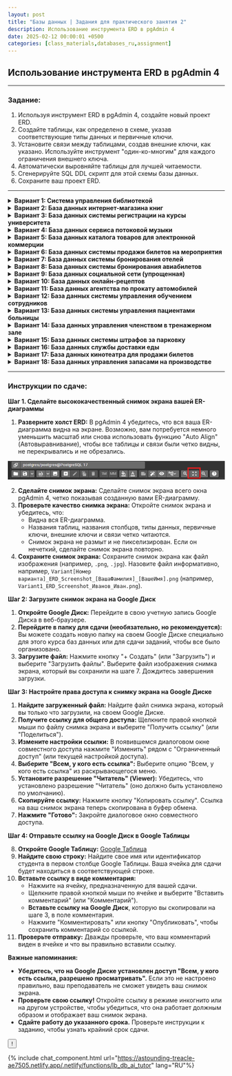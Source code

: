 ```yaml
---
layout: post
title: "Базы данных | Задания для практического занятия 2"
description: Использование инструмента ERD в pgAdmin 4
date: 2025-02-12 00:00:01 +0500
categories: [class_materials,databases_ru,assignment]
---
```


## Использование инструмента ERD в pgAdmin 4

---

### Задание:

1.  Используя инструмент ERD в pgAdmin 4, создайте новый проект ERD.
2.  Создайте таблицы, как определено в схеме, указав соответствующие типы данных и первичные ключи.
3.  Установите связи между таблицами, создав внешние ключи, как указано. Используйте инструмент "один-ко-многим" для каждого ограничения внешнего ключа.
4.  Автоматически выровняйте таблицы для лучшей читаемости.
5.  Сгенерируйте SQL DDL скрипт для этой схемы базы данных.
6.  Сохраните ваш проект ERD.

---

<details markdown="1">
<summary><strong>Вариант 1: Система управления библиотекой</strong></summary>

**Сценарий:** Спроектируйте базу данных для небольшой библиотеки, чтобы управлять ее коллекцией книг, авторов, читателей и выдачей книг.

**Схема базы данных:**

*   **Таблицы:**
    *   `Books` (Книги):
        *   `book_id` (integer, Primary Key) - Уникальный идентификатор каждой книги.
        *   `title` (character varying) - Название книги.
        *   `isbn` (character varying) - Международный стандартный книжный номер.
        *   `publication_year` (integer) - Год публикации.
        *   `genre` (character varying) - Жанр книги.
    *   `Authors` (Авторы):
        *   `author_id` (integer, Primary Key) - Уникальный идентификатор каждого автора.
        *   `first_name` (character varying) - Имя автора.
        *   `last_name` (character varying) - Фамилия автора.
    *   `Book_Authors` (Книги_Авторы): (Таблица-связка для отношения "многие-ко-многим" между книгами и авторами)
        *   `book_id` (integer, Foreign Key referencing `Books(book_id)`)
        *   `author_id` (integer, Foreign Key referencing `Authors(author_id)`)
        *   **(Составной первичный ключ: `book_id`, `author_id`)**
    *   `Borrowers` (Читатели):
        *   `borrower_id` (integer, Primary Key) - Уникальный идентификатор каждого читателя.
        *   `first_name` (character varying) - Имя читателя.
        *   `last_name` (character varying) - Фамилия читателя.
        *   `address` (character varying) - Адрес читателя.
        *   `phone_number` (character varying) - Номер телефона читателя.
    *   `Loans` (Выдачи):
        *   `loan_id` (integer, Primary Key) - Уникальный идентификатор каждой выдачи.
        *   `book_id` (integer, Foreign Key referencing `Books(book_id)`)
        *   `borrower_id` (integer, Foreign Key referencing `Borrowers(borrower_id)`)
        *   `loan_date` (date) - Дата выдачи книги.
        *   `return_date` (date, Nullable) - Дата возврата книги (может быть null, если книга еще не возвращена).

*   **Связи:**
    *   Один-ко-многим между `Authors` и `Book_Authors` (Один автор может написать несколько книг).
    *   Один-ко-многим между `Books` и `Book_Authors` (Одна книга может быть написана несколькими авторами).
    *   Один-ко-многим между `Books` и `Loans` (Одна книга может быть выдана несколько раз).
    *   Один-ко-многим между `Borrowers` и `Loans` (Один читатель может взять несколько книг).

</details>

<details markdown="1">
<summary><strong>Вариант 2: База данных интернет-магазина книг</strong></summary>

**Сценарий:** Спроектируйте базу данных для интернет-магазина книг, чтобы управлять книгами, авторами, покупателями, заказами и издателями.

**Схема базы данных:**

*   **Таблицы:**
    *   `Books` (Книги):
        *   `book_id` (integer, Primary Key)
        *   `title` (character varying)
        *   `isbn` (character varying)
        *   `publication_year` (integer)
        *   `price` (numeric)
        *   `publisher_id` (integer, Foreign Key referencing `Publishers(publisher_id)`)
    *   `Authors` (Авторы):
        *   `author_id` (integer, Primary Key)
        *   `first_name` (character varying)
        *   `last_name` (character varying)
    *   `Book_Authors` (Книги_Авторы): (Таблица-связка)
        *   `book_id` (integer, Foreign Key referencing `Books(book_id)`)
        *   `author_id` (integer, Foreign Key referencing `Authors(author_id)`)
        *   **(Составной первичный ключ: `book_id`, `author_id`)**
    *   `Customers` (Покупатели):
        *   `customer_id` (integer, Primary Key)
        *   `first_name` (character varying)
        *   `last_name` (character varying)
        *   `email` (character varying)
        *   `address` (character varying)
    *   `Publishers` (Издатели):
        *   `publisher_id` (integer, Primary Key)
        *   `publisher_name` (character varying)
        *   `publisher_address` (character varying)
    *   `Orders` (Заказы):
        *   `order_id` (integer, Primary Key)
        *   `customer_id` (integer, Foreign Key referencing `Customers(customer_id)`)
        *   `order_date` (date)
    *   `Order_Items` (Позиции_заказа): (Таблица-связка для отношения "многие-ко-многим" между заказами и книгами)
        *   `order_item_id` (integer, Primary Key) - Уникальный идентификатор каждой позиции в заказе.
        *   `order_id` (integer, Foreign Key referencing `Orders(order_id)`)
        *   `book_id` (integer, Foreign Key referencing `Books(book_id)`)
        *   `quantity` (integer)
        * `price` (numeric) - цена книги на момент заказа (может отличаться от текущей цены).

*   **Связи:**
    *   Один-ко-многим между `Authors` и `Book_Authors`.
    *   Один-ко-многим между `Books` и `Book_Authors`.
    *   Один-ко-многим между `Publishers` и `Books`.
    *   Один-ко-многим между `Customers` и `Orders`.
    *   Один-ко-многим между `Orders` и `Order_Items`.
    *   Один-ко-многим между `Books` и `Order_Items`.

</details>

<details markdown="1">
<summary><strong>Вариант 3: База данных системы регистрации на курсы университета</strong></summary>

**Сценарий:** Спроектируйте базу данных для университета, чтобы управлять студентами, курсами, преподавателями, факультетами и записями на курсы.

**Схема базы данных:**

*   **Таблицы:**
    *   `Students` (Студенты):
        *   `student_id` (integer, Primary Key)
        *   `first_name` (character varying)
        *   `last_name` (character varying)
        *   `major` (character varying)
    *   `Courses` (Курсы):
        *   `course_id` (integer, Primary Key)
        *   `course_name` (character varying)
        *   `course_code` (character varying)
        *   `credits` (integer)
        *   `department_id` (integer, Foreign Key referencing `Departments(department_id)`)
    *   `Professors` (Преподаватели):
        *   `professor_id` (integer, Primary Key)
        *   `first_name` (character varying)
        *   `last_name` (character varying)
        *   `department_id` (integer, Foreign Key referencing `Departments(department_id)`)
    *  `Departments` (Факультеты):
        *   `department_id` (integer, Primary Key)
        *   `department_name` (character varying)
        *   `building` (character varying)
    *   `Enrollments` (Записи): (Таблица-связка - представляет студента, записанного на курс, который ведет преподаватель)
        *   `enrollment_id` (integer, Primary Key) - Уникальный идентификатор каждой записи.
        *   `student_id` (integer, Foreign Key referencing `Students(student_id)`)
        *   `course_id` (integer, Foreign Key referencing `Courses(course_id)`)
        *   `professor_id` (integer, Foreign Key referencing `Professors(professor_id)`)
        *   `semester` (character varying) - например, "Осень 2024", "Весна 2025".
        *   `grade` (character varying, Nullable) - Оценка, полученная студентом (может быть null, если курс еще не завершен).

*   **Связи:**
    *   Один-ко-многим между `Departments` и `Courses`.
    *   Один-ко-многим между `Departments` и `Professors`.
    *   Один-ко-многим между `Students` и `Enrollments`.
    *   Один-ко-многим между `Courses` и `Enrollments`.
    *   Один-ко-многим между `Professors` и `Enrollments`.

</details>

<details markdown="1">
<summary><strong>Вариант 4: База данных сервиса потоковой музыки</strong></summary>

**Сценарий:** Спроектируйте базу данных для сервиса потоковой музыки, чтобы управлять исполнителями, альбомами, песнями, пользователями и плейлистами.

**Схема базы данных:**

*   **Таблицы:**
    *   `Artists` (Исполнители):
        *   `artist_id` (integer, Primary Key)
        *   `artist_name` (character varying)
        *   `genre` (character varying)
    *   `Albums` (Альбомы):
        *   `album_id` (integer, Primary Key)
        *   `album_name` (character varying)
        *   `artist_id` (integer, Foreign Key referencing `Artists(artist_id)`)
        *   `release_year` (integer)
    *   `Songs` (Песни):
        *   `song_id` (integer, Primary Key)
        *   `song_name` (character varying)
        *   `album_id` (integer, Foreign Key referencing `Albums(album_id)`)
        *   `track_number` (integer)
        *   `duration` (integer) - Длительность в секундах.
    *   `Users` (Пользователи):
        *   `user_id` (integer, Primary Key)
        *   `username` (character varying, unique)
        *   `email` (character varying, unique)
        *   `registration_date` (date)
    *   `Playlists` (Плейлисты):
        *   `playlist_id` (integer, Primary Key)
        *   `playlist_name` (character varying)
        *   `user_id` (integer, Foreign Key referencing `Users(user_id)`)
        *   `creation_date` (date)
    *   `Playlist_Songs` (Песни_плейлиста): (Таблица-связка)
        *   `playlist_id` (integer, Foreign Key referencing `Playlists(playlist_id)`)
        *   `song_id` (integer, Foreign Key referencing `Songs(song_id)`)
        *   **(Составной первичный ключ: `playlist_id`, `song_id`)**
        *   `added_date` (timestamp)

*   **Связи:**
    *   Один-ко-многим между `Artists` и `Albums`.
    *   Один-ко-многим между `Albums` и `Songs`.
    *   Один-ко-многим между `Users` и `Playlists`.
    *   Один-ко-многим между `Playlists` и `Playlist_Songs`.
    *   Один-ко-многим между `Songs` и `Playlist_Songs`.

</details>

<details markdown="1">
<summary><strong>Вариант 5: База данных каталога товаров для электронной коммерции</strong></summary>

**Сценарий:** Спроектируйте базу данных для платформы электронной коммерции, чтобы управлять товарами, категориями, брендами, поставщиками и отзывами о товарах.

**Схема базы данных:**

*   **Таблицы:**
    *   `Products` (Товары):
        *   `product_id` (integer, Primary Key)
        *   `product_name` (character varying)
        *   `description` (text)
        *   `price` (numeric)
        *   `category_id` (integer, Foreign Key referencing `Categories(category_id)`)
        *   `brand_id` (integer, Foreign Key referencing `Brands(brand_id)`)
        *   `supplier_id` (integer, Foreign Key referencing `Suppliers(supplier_id)`)
    *   `Categories` (Категории):
        *   `category_id` (integer, Primary Key)
        *   `category_name` (character varying)
    *   `Brands` (Бренды):
        *   `brand_id` (integer, Primary Key)
        *   `brand_name` (character varying)
    *   `Suppliers` (Поставщики):
        *   `supplier_id` (integer, Primary Key)
        *   `supplier_name` (character varying)
        *   `supplier_contact` (character varying)
    *   `Product_Reviews` (Отзывы_о_товарах):
        *   `review_id` (integer, Primary Key)
        *   `product_id` (integer, Foreign Key referencing `Products(product_id)`)
        *   `rating` (integer) - например, от 1 до 5 звезд.
        *   `comment` (text, Nullable)
        *   `review_date` (timestamp)

*   **Связи:**
    *   Один-ко-многим между `Categories` и `Products`.
    *   Один-ко-многим между `Brands` и `Products`.
    *   Один-ко-многим между `Suppliers` и `Products`.
    *   Один-ко-многим между `Products` и `Product_Reviews`.

</details>

<details markdown="1">
<summary><strong>Вариант 6: База данных системы продажи билетов на мероприятия</strong></summary>

**Сценарий:** Спроектируйте базу данных для системы продажи билетов на мероприятия, чтобы управлять событиями, местами проведения, билетами, покупателями и заказами.

**Схема базы данных:**

*   **Таблицы:**
    *   `Events` (События):
        *   `event_id` (integer, Primary Key)
        *   `event_name` (character varying)
        *   `event_date` (timestamp)
        *   `venue_id` (integer, Foreign Key referencing `Venues(venue_id)`)
    *   `Venues` (Места_проведения):
        *   `venue_id` (integer, Primary Key)
        *   `venue_name` (character varying)
        *   `venue_address` (character varying)
        *   `capacity` (integer)
    *   `Tickets` (Билеты):
        *   `ticket_id` (integer, Primary Key)
        *   `event_id` (integer, Foreign Key referencing `Events(event_id)`)
        *   `ticket_type` (character varying) - например, "Обычный вход", "VIP".
        *   `price` (numeric)
        *  `quantity_available` (integer)
    *   `Customers` (Покупатели):
        *   `customer_id` (integer, Primary Key)
        *   `first_name` (character varying)
        *   `last_name` (character varying)
        *   `email` (character varying)
    *   `Orders` (Заказы):
        *   `order_id` (integer, Primary Key)
        *   `customer_id` (integer, Foreign Key referencing `Customers(customer_id)`)
        *   `order_date` (timestamp)
    *   `Order_Tickets` (Билеты_заказа): (Таблица-связка)
        *   `order_ticket_id` (integer, Primary Key) - Уникальный идентификатор каждой позиции билета в заказе.
        *   `order_id` (integer, Foreign Key referencing `Orders(order_id)`)
        *   `ticket_id` (integer, Foreign Key referencing `Tickets(ticket_id)`)
        *   `quantity` (integer)
        *   `price` (numeric) - Цена билета на момент заказа.

*   **Связи:**
    *   Один-ко-многим между `Venues` и `Events`.
    *   Один-ко-многим между `Events` и `Tickets`.
    *   Один-ко-многим между `Customers` и `Orders`.
    *   Один-ко-многим между `Orders` и `Order_Tickets`.
    *   Один-ко-многим между `Tickets` и `Order_Tickets`.

</details>

<details markdown="1">
<summary><strong>Вариант 7: База данных системы бронирования отелей</strong></summary>

**Сценарий:** Спроектируйте базу данных для отеля, чтобы управлять номерами, гостями, бронированиями и удобствами.

**Схема базы данных:**

*   **Таблицы:**
    *   `Rooms` (Номера):
        *   `room_id` (integer, Primary Key)
        *   `room_number` (character varying, unique within hotel) - уникальный в пределах отеля
        *   `room_type` (character varying) - например, "Одноместный", "Двухместный", "Люкс".
        *   `capacity` (integer) - вместимость
        *   `price_per_night` (numeric) - цена за ночь
    *   `Guests` (Гости):
        *   `guest_id` (integer, Primary Key)
        *   `first_name` (character varying)
        *   `last_name` (character varying)
        *   `phone_number` (character varying)
        *   `email` (character varying)
    *   `Reservations` (Бронирования):
        *   `reservation_id` (integer, Primary Key)
        *   `guest_id` (integer, Foreign Key referencing `Guests(guest_id)`)
        *   `room_id` (integer, Foreign Key referencing `Rooms(room_id)`)
        *   `check_in_date` (date) - дата заезда
        *   `check_out_date` (date) - дата выезда
        *   `number_of_guests` (integer) - количество гостей
        *   `total_price` (numeric) - общая стоимость
    *   `Amenities` (Удобства):
        *   `amenity_id` (integer, Primary Key)
        *   `amenity_name` (character varying) - например, "Wi-Fi", "Завтрак", "Парковка".
    *   `Room_Amenities` (Удобства_номеров): (Таблица-связка для отношения "многие-ко-многим" между номерами и удобствами)
        *   `room_id` (integer, Foreign Key referencing `Rooms(room_id)`)
        *   `amenity_id` (integer, Foreign Key referencing `Amenities(amenity_id)`)
        *   **(Составной первичный ключ: `room_id`, `amenity_id`)**

*   **Связи:**
    *   Один-ко-многим между `Rooms` и `Reservations`.
    *   Один-ко-многим между `Guests` и `Reservations`.
    *   Один-ко-многим между `Rooms` и `Room_Amenities`.
    *   Один-ко-многим между `Amenities` и `Room_Amenities`.

</details>

<details markdown="1">
<summary><strong>Вариант 8: База данных системы бронирования авиабилетов</strong></summary>

**Сценарий:** Спроектируйте базу данных для авиакомпании, чтобы управлять рейсами, аэропортами, самолетами, пассажирами и бронированиями.

**Схема базы данных:**

*   **Таблицы:**
    *   `Flights` (Рейсы):
        *   `flight_id` (integer, Primary Key)
        *   `flight_number` (character varying, unique) - уникальный номер рейса
        *   `departure_airport_id` (integer, Foreign Key referencing `Airports(airport_id)`) - аэропорт отправления
        *   `arrival_airport_id` (integer, Foreign Key referencing `Airports(airport_id)`) - аэропорт прибытия
        *   `departure_time` (timestamp) - время отправления
        *   `arrival_time` (timestamp) - время прибытия
        *   `aircraft_id` (integer, Foreign Key referencing `Aircrafts(aircraft_id)`) - самолет
    *   `Airports` (Аэропорты):
        *   `airport_id` (integer, Primary Key)
        *   `airport_code` (character varying, unique) - например, "JFK", "LAX", "CDG".
        *   `airport_name` (character varying)
        *   `city` (character varying)
        *   `country` (character varying)
    *   `Aircrafts` (Самолеты):
        *   `aircraft_id` (integer, Primary Key)
        *   `model` (character varying) - например, "Boeing 737", "Airbus A320".
        *   `capacity` (integer) - вместимость
    *   `Passengers` (Пассажиры):
        *   `passenger_id` (integer, Primary Key)
        *   `first_name` (character varying)
        *   `last_name` (character varying)
        *   `passport_number` (character varying, unique) - уникальный номер паспорта
        *   `email` (character varying)
    *   `Bookings` (Бронирования):
        *   `booking_id` (integer, Primary Key)
        *   `flight_id` (integer, Foreign Key referencing `Flights(flight_id)`)
        *   `passenger_id` (integer, Foreign Key referencing `Passengers(passenger_id)`)
        *   `booking_date` (timestamp) - дата бронирования
        *   `seat_number` (character varying) - номер места
        *   `fare` (numeric) - стоимость билета

*   **Связи:**
    *   Один-ко-многим между `Airports` и `Flights` (для аэропортов отправления и прибытия - две связи).
    *   Один-ко-многим между `Aircrafts` и `Flights`.
    *   Один-ко-многим между `Passengers` и `Bookings`.
    *   Один-ко-многим между `Flights` и `Bookings`.

</details>

<details markdown="1">
<summary><strong>Вариант 9: База данных социальной сети (упрощенная)</strong></summary>

**Сценарий:** Спроектируйте базу данных для упрощенной социальной сети, чтобы управлять пользователями, постами, комментариями и лайками.

**Схема базы данных:**

*   **Таблицы:**
    *   `Users` (Пользователи):
        *   `user_id` (integer, Primary Key)
        *   `username` (character varying, unique) - уникальное имя пользователя
        *   `email` (character varying, unique) - уникальный email
        *   `registration_date` (timestamp) - дата регистрации
    *   `Posts` (Посты):
        *   `post_id` (integer, Primary Key)
        *   `user_id` (integer, Foreign Key referencing `Users(user_id)`)
        *   `post_text` (text) - текст поста
        *   `post_timestamp` (timestamp) - время создания поста
    *   `Comments` (Комментарии):
        *   `comment_id` (integer, Primary Key)
        *   `post_id` (integer, Foreign Key referencing `Posts(post_id)`)
        *   `user_id` (integer, Foreign Key referencing `Users(user_id)`)
        *   `comment_text` (text) - текст комментария
        *   `comment_timestamp` (timestamp) - время создания комментария
    *   `Likes` (Лайки):
        *   `like_id` (integer, Primary Key)
        *   `post_id` (integer, Foreign Key referencing `Posts(post_id)`)
        *   `user_id` (integer, Foreign Key referencing `Users(user_id)`)
        *    `like_timestamp` (timestamp)
        *   **(Уникальное ограничение: `post_id`, `user_id`)** - чтобы пользователь мог поставить лайк посту только один раз.

*   **Связи:**
    *   Один-ко-многим между `Users` и `Posts`.
    *   Один-ко-многим между `Posts` и `Comments`.
    *   Один-ко-многим между `Users` и `Comments`.
    *   Один-ко-многим между `Posts` и `Likes`.
    *   Один-ко-многим между `Users` и `Likes`.

</details>

<details markdown="1">
<summary><strong>Вариант 10: База данных онлайн-рецептов</strong></summary>

**Сценарий:** Спроектируйте базу данных для веб-сайта с онлайн-рецептами, чтобы управлять рецептами, ингредиентами, пользователями, создающими рецепты, и категориями.

**Схема базы данных:**

*   **Таблицы:**
    *   `Recipes` (Рецепты):
        *   `recipe_id` (integer, Primary Key)
        *   `recipe_name` (character varying)
        *   `description` (text)
        *   `instructions` (text)
        *   `category_id` (integer, Foreign Key referencing `Categories(category_id)`)
        *   `user_id` (integer, Foreign Key referencing `Users(user_id)`) - Пользователь, создавший рецепт.
        *   `creation_date` (date)
    *   `Ingredients` (Ингредиенты):
        *   `ingredient_id` (integer, Primary Key)
        *   `ingredient_name` (character varying)
    *   `Recipe_Ingredients` (Рецепты_Ингредиенты): (Таблица-связка)
        *   `recipe_id` (integer, Foreign Key referencing `Recipes(recipe_id)`)
        *   `ingredient_id` (integer, Foreign Key referencing `Ingredients(ingredient_id)`)
        *   `quantity` (character varying) - например, "1 стакан", "2 ст.л.", "по вкусу".
        *   **(Составной первичный ключ: `recipe_id`, `ingredient_id`)**
    *   `Categories` (Категории):
        *   `category_id` (integer, Primary Key)
        *   `category_name` (character varying) - например, "Завтрак", "Обед", "Ужин", "Десерт".
    *   `Users` (Пользователи):
        *   `user_id` (integer, Primary Key)
        *   `username` (character varying, unique)
        *   `email` (character varying, unique)

*   **Связи:**
    *   Один-ко-многим между `Categories` и `Recipes`.
    *   Один-ко-многим между `Users` и `Recipes`.
    *   Один-ко-многим между `Recipes` и `Recipe_Ingredients`.
    *   Один-ко-многим между `Ingredients` и `Recipe_Ingredients`.

</details>

<details markdown="1">
<summary><strong>Вариант 11: База данных агентства по прокату автомобилей</strong></summary>

**Сценарий:** Спроектируйте базу данных для агентства по прокату автомобилей, чтобы управлять автомобилями, клиентами, прокатом и моделями автомобилей.

**Схема базы данных:**

*   **Таблицы:**
    *   `Cars` (Автомобили):
        *   `car_id` (integer, Primary Key)
        *   `license_plate` (character varying, unique)
        *   `model_id` (integer, Foreign Key referencing `Car_Models(model_id)`)
        *   `mileage` (integer)
        *   `availability_status` (character varying) - например, "Доступен", "В прокате", "На обслуживании".
    *   `Car_Models` (Модели_автомобилей):
        *   `model_id` (integer, Primary Key)
        *   `model_name` (character varying) - например, "Седан", "Внедорожник", "Грузовик".
        *   `make` (character varying) - например, "Toyota", "Ford", "Honda".
        *   `rental_rate_per_day` (numeric)
    *   `Customers` (Клиенты):
        *   `customer_id` (integer, Primary Key)
        *   `first_name` (character varying)
        *   `last_name` (character varying)
        *   `driver_license_number` (character varying, unique)
        *   `phone_number` (character varying)
    *   `Rentals` (Прокат):
        *   `rental_id` (integer, Primary Key)
        *   `car_id` (integer, Foreign Key referencing `Cars(car_id)`)
        *   `customer_id` (integer, Foreign Key referencing `Customers(customer_id)`)
        *   `rental_start_date` (date)
        *   `rental_end_date` (date)
        *   `total_rental_price` (numeric)

*   **Связи:**
    *   Один-ко-многим между `Car_Models` и `Cars`.
    *   Один-ко-многим между `Customers` и `Rentals`.
    *   Один-ко-многим между `Cars` и `Rentals`.

</details>

<details markdown="1">
<summary><strong>Вариант 12: База данных системы управления обучением сотрудников</strong></summary>

**Сценарий:** Спроектируйте базу данных для компании, чтобы управлять сотрудниками, учебными курсами, учебными сессиями и записями сотрудников на обучение.

**Схема базы данных:**

*   **Таблицы:**
    *   `Employees` (Сотрудники):
        *   `employee_id` (integer, Primary Key)
        *   `first_name` (character varying)
        *   `last_name` (character varying)
        *   `department` (character varying)
        *   `job_title` (character varying)
    *   `Training_Courses` (Учебные_курсы):
        *   `course_id` (integer, Primary Key)
        *   `course_name` (character varying)
        *   `description` (text)
        *   `duration_days` (integer)
    *   `Training_Sessions` (Учебные_сессии):
        *   `session_id` (integer, Primary Key)
        *   `course_id` (integer, Foreign Key referencing `Training_Courses(course_id)`)
        *   `session_date` (date)
        *   `location` (character varying)
        *   `capacity` (integer)
    *   `Employee_Trainings` (Обучение_сотрудников): (Таблица-связка)
        *   `employee_training_id` (integer, Primary Key) - Уникальный идентификатор каждой записи об обучении сотрудника.
        *   `employee_id` (integer, Foreign Key referencing `Employees(employee_id)`)
        *   `session_id` (integer, Foreign Key referencing `Training_Sessions(session_id)`)
        *   `enrollment_date` (date)
        *   `completion_status` (character varying) - например, "Записан", "Завершено", "Ожидает".
        *   `grade` (character varying, Nullable)

*   **Связи:**
    *   Один-ко-многим между `Training_Courses` и `Training_Sessions`.
    *   Один-ко-многим между `Employees` и `Employee_Trainings`.
    *   Один-ко-многим между `Training_Sessions` и `Employee_Trainings`.

</details>

<details markdown="1">
<summary><strong>Вариант 13: База данных системы управления пациентами больницы</strong></summary>

**Сценарий:** Спроектируйте базу данных для больницы, чтобы управлять пациентами, врачами, приемами, медицинскими записями и отделениями.

**Схема базы данных:**

*   **Таблицы:**
    *   `Patients` (Пациенты):
        *   `patient_id` (integer, Primary Key)
        *   `first_name` (character varying)
        *   `last_name` (character varying)
        *   `date_of_birth` (date)
        *   `gender` (character varying)
        *   `address` (character varying)
        *   `phone_number` (character varying)
    *   `Doctors` (Врачи):
        *   `doctor_id` (integer, Primary Key)
        *   `first_name` (character varying)
        *   `last_name` (character varying)
        *   `specialization` (character varying)
        *   `department_id` (integer, Foreign Key referencing `Departments(department_id)`)
    *   `Departments` (Отделения):
        *   `department_id` (integer, Primary Key)
        *   `department_name` (character varying) - например, "Кардиология", "Неврология", "Педиатрия".
        *   `building` (character varying)
    *   `Appointments` (Приемы):
        *   `appointment_id` (integer, Primary Key)
        *   `patient_id` (integer, Foreign Key referencing `Patients(patient_id)`)
        *   `doctor_id` (integer, Foreign Key referencing `Doctors(doctor_id)`)
        *   `appointment_date_time` (timestamp)
        *   `reason_for_visit` (text)
    *   `Medical_Records` (Медицинские записи):
        *   `record_id` (integer, Primary Key)
        *   `patient_id` (integer, Foreign Key referencing `Patients(patient_id)`)
        *   `record_date` (date)
        *   `diagnosis` (text)
        *   `treatment` (text)
        *   `doctor_id` (integer, Foreign Key referencing `Doctors(doctor_id)`)

*   **Связи:**
    *   Один-ко-многим между `Departments` и `Doctors`.
    *   Один-ко-многим между `Patients` и `Appointments`.
    *   Один-ко-многим между `Doctors` и `Appointments`.
    *   Один-ко-многим между `Patients` и `Medical_Records`.
    *   Один-ко-многим между `Doctors` и `Medical_Records`.

</details>

<details markdown="1">
<summary><strong>Вариант 14: База данных управления членством в тренажерном зале</strong></summary>

**Сценарий:** Спроектируйте базу данных для тренажерного зала, чтобы управлять членами, тренерами, занятиями, типами членства и посещаемостью.

**Схема базы данных:**

*   **Таблицы:**
    *   `Members` (Члены):
        *   `member_id` (integer, Primary Key)
        *   `first_name` (character varying)
        *   `last_name` (character varying)
        *   `date_of_birth` (date)
        *   `email` (character varying, unique)
        *   `phone_number` (character varying)
        *   `membership_type_id` (integer, Foreign Key referencing `Membership_Types(membership_type_id)`)
        *   `join_date` (date)
    *   `Trainers` (Тренеры):
        *   `trainer_id` (integer, Primary Key)
        *   `first_name` (character varying)
        *   `last_name` (character varying)
        *   `specialization` (character varying)
    *   `Classes` (Занятия):
        *   `class_id` (integer, Primary Key)
        *   `class_name` (character varying) - например, "Йога", "Зумба", "Спиннинг".
        *   `description` (text)
        *   `trainer_id` (integer, Foreign Key referencing `Trainers(trainer_id)`)
        *   `schedule_time` (timestamp)
        *   `capacity` (integer)
    *   `Membership_Types` (Типы членства):
        *   `membership_type_id` (integer, Primary Key)
        *   `membership_name` (character varying) - например, "Базовый", "Премиум", "Семейный".
        *   `price` (numeric)
        *   `duration_months` (integer)
    *   `Attendance` (Посещаемость):
        *   `attendance_id` (integer, Primary Key)
        *   `member_id` (integer, Foreign Key referencing `Members(member_id)`)
        *   `class_id` (integer, Foreign Key referencing `Classes(class_id)`)
        *   `attendance_date` (date)

*   **Связи:**
    *   Один-ко-многим между `Membership_Types` и `Members`.
    *   Один-ко-многим между `Trainers` и `Classes`.
    *   Один-ко-многим между `Classes` и `Attendance`.
    *   Один-ко-многим между `Members` и `Attendance`.

</details>

<details markdown="1">
<summary><strong>Вариант 15: База данных системы штрафов за парковку</strong></summary>

**Сценарий:** Спроектируйте базу данных для города, чтобы управлять штрафами за парковку, транспортными средствами, сотрудниками службы парковки и нарушениями.

**Схема базы данных:**

*   **Таблицы:**
    *   `Parking_Tickets` (Штрафы за парковку):
        *   `ticket_id` (integer, Primary Key)
        *   `vehicle_id` (integer, Foreign Key referencing `Vehicles(vehicle_id)`)
        *   `officer_id` (integer, Foreign Key referencing `Parking_Officers(officer_id)`)
        *   `violation_id` (integer, Foreign Key referencing `Parking_Violations(violation_id)`)
        *   `ticket_issue_date_time` (timestamp)
        *   `ticket_location` (character varying)
        *   `fine_amount` (numeric)
        *   `payment_status` (character varying) - например, "Оплачен", "Не оплачен", "Просрочен".
    *   `Vehicles` (Транспортные средства):
        *   `vehicle_id` (integer, Primary Key)
        *   `license_plate_number` (character varying, unique)
        *   `make` (character varying)
        *   `model` (character varying)
        *   `color` (character varying)
    *   `Parking_Officers` (Сотрудники службы парковки):
        *   `officer_id` (integer, Primary Key)
        *   `officer_badge_number` (character varying, unique)
        *   `first_name` (character varying)
        *   `last_name` (character varying)
    *   `Parking_Violations` (Нарушения правил парковки):
        *   `violation_id` (integer, Primary Key)
        *   `violation_code` (character varying, unique)
        *   `violation_description` (text)
        *   `fine_amount` (numeric)

*   **Связи:**
    *   Один-ко-многим между `Vehicles` и `Parking_Tickets`.
    *   Один-ко-многим между `Parking_Officers` и `Parking_Tickets`.
    *   Один-ко-многим между `Parking_Violations` и `Parking_Tickets`.

</details>

<details markdown="1">
<summary><strong>Вариант 16: База данных службы доставки еды</strong></summary>

**Сценарий:** Спроектируйте базу данных для службы доставки еды, чтобы управлять ресторанами, клиентами, заказами, курьерами и позициями меню.

**Схема базы данных:**

*   **Таблицы:**
    *   `Restaurants` (Рестораны):
        *   `restaurant_id` (integer, Primary Key)
        *   `restaurant_name` (character varying)
        *   `address` (character varying)
        *   `phone_number` (character varying)
        *   `cuisine_type` (character varying)
    *   `Customers` (Клиенты):
        *   `customer_id` (integer, Primary Key)
        *   `first_name` (character varying)
        *   `last_name` (character varying)
        *   `address` (character varying)
        *   `phone_number` (character varying)
        *   `email` (character varying)
    *   `Delivery_Drivers` (Курьеры):
        *   `driver_id` (integer, Primary Key)
        *   `first_name` (character varying)
        *   `last_name` (character varying)
        *   `vehicle_type` (character varying) - например, "Автомобиль", "Велосипед", "Скутер".
    *   `Orders` (Заказы):
        *   `order_id` (integer, Primary Key)
        *   `customer_id` (integer, Foreign Key referencing `Customers(customer_id)`)
        *   `restaurant_id` (integer, Foreign Key referencing `Restaurants(restaurant_id)`)
        *   `driver_id` (integer, Foreign Key referencing `Delivery_Drivers(driver_id)`, Nullable) - Курьер, назначенный на заказ (изначально Null).
        *   `order_date_time` (timestamp)
        *   `delivery_address` (character varying)
        *   `order_status` (character varying) - например, "Ожидает", "Готовится", "В пути", "Доставлен".
        *   `total_amount` (numeric)
    *   `Menu_Items` (Позиции меню):
        *   `menu_item_id` (integer, Primary Key)
        *   `restaurant_id` (integer, Foreign Key referencing `Restaurants(restaurant_id)`)
        *   `item_name` (character varying)
        *   `description` (text)
        *   `price` (numeric)

*   **Связи:**
    *   Один-ко-многим между `Restaurants` и `Menu_Items`.
    *   Один-ко-многим между `Customers` и `Orders`.
    *   Один-ко-многим между `Restaurants` и `Orders`.
    *   Один-ко-многим между `Delivery_Drivers` и `Orders` (nullable foreign key).

</details>

<details markdown="1">
<summary><strong>Вариант 17: База данных кинотеатра для продажи билетов</strong></summary>

**Сценарий:** Спроектируйте базу данных для кинотеатра, чтобы управлять фильмами, сеансами, кинозалами, билетами и клиентами.

*   **Таблицы:**
    *   `Movies` (Фильмы):
        *   `movie_id` (integer, Primary Key)
        *   `movie_title` (character varying)
        *   `genre` (character varying)
        *   `duration_minutes` (integer)
        *   `release_date` (date)
    *   `Theaters` (Кинозалы):
        *   `theater_id` (integer, Primary Key)
        *   `theater_name` (character varying) - например, "Зал 1", "IMAX Зал".
        *   `capacity` (integer)
    *   `Screenings` (Сеансы):
        *   `screening_id` (integer, Primary Key)
        *   `movie_id` (integer, Foreign Key referencing `Movies(movie_id)`)
        *   `theater_id` (integer, Foreign Key referencing `Theaters(theater_id)`)
        *   `start_time` (timestamp)
        *   `end_time` (timestamp)
        *   `ticket_price` (numeric)
    *   `Customers` (Клиенты):
        *   `customer_id` (integer, Primary Key)
        *   `first_name` (character varying)
        *   `last_name` (character varying)
        *   `email` (character varying)
    *   `Tickets` (Билеты):
        *   `ticket_id` (integer, Primary Key)
        *   `screening_id` (integer, Foreign Key referencing `Screenings(screening_id)`)
        *   `customer_id` (integer, Foreign Key referencing `Customers(customer_id)`)
        *   `seat_number` (character varying)
        *   `purchase_date_time` (timestamp)

*   **Связи:**
    *   Один-ко-многим между `Movies` и `Screenings`.
    *   Один-ко-многим между `Theaters` и `Screenings`.
    *   Один-ко-многим между `Screenings` и `Tickets`.
    *   Один-ко-многим между `Customers` и `Tickets`.

</details>

<details markdown="1">
<summary><strong>Вариант 18: База данных управления запасами на производстве</strong></summary>

**Сценарий:** Спроектируйте базу данных для производственной компании, чтобы управлять продуктами, сырьем, поставщиками, запасами и заказами.

*   **Таблицы:**
    *   `Products` (Продукты):
        *   `product_id` (integer, Primary Key)
        *   `product_name` (character varying)
        *   `description` (text)
        *   `selling_price` (numeric)
    *   `Raw_Materials` (Сырье):
        *   `material_id` (integer, Primary Key)
        *   `material_name` (character varying)
        *   `unit_of_measurement` (character varying) - например, "кг", "литры", "штуки".
        *   `supplier_id` (integer, Foreign Key referencing `Suppliers(supplier_id)`)
        *   `cost_per_unit` (numeric)
    *   `Suppliers` (Поставщики):
        *   `supplier_id` (integer, Primary Key)
        *   `supplier_name` (character varying)
        *   `contact_person` (character varying)
        *   `phone_number` (character varying)
    *   `Inventory` (Запасы):
        *   `inventory_id` (integer, Primary Key)
        *   `material_id` (integer, Foreign Key referencing `Raw_Materials(material_id)`)
        *   `quantity_in_stock` (integer)
        *   `last_stock_update` (timestamp)
    *   `Production_Orders` (Производственные заказы):
        *   `order_id` (integer, Primary Key)
        *   `product_id` (integer, Foreign Key referencing `Products(product_id)`)
        *   `order_date` (date)
        *   `quantity_ordered` (integer)
        *   `status` (character varying) - например, "Ожидает", "В производстве", "Завершен".

*   **Связи:**
    *   Один-ко-многим между `Suppliers` и `Raw_Materials`.
    *   Один-ко-многим между `Raw_Materials` и `Inventory`.
    *   Один-ко-многим между `Products` и `Production_Orders`.

</details>

---

### Инструкции по сдаче:

**Шаг 1. Сделайте высококачественный снимок экрана вашей ER-диаграммы**

1.  **Разверните холст ERD:** В pgAdmin 4 убедитесь, что вся ваша ER-диаграмма видна на экране.  Возможно, вам потребуется немного уменьшить масштаб или снова использовать функцию "Auto Align" (Автовыравнивание), чтобы все таблицы и связи были четко видны, не перекрывались и не обрезались.

![](/assets/images/2025-02-12-db-ass-2/Pasted%20image%2020250212163907.png)

2.  **Сделайте снимок экрана:** Сделайте снимок экрана всего окна pgAdmin 4, четко показывая созданную вами ER-диаграмму.
3.  **Проверьте качество снимка экрана:** Откройте снимок экрана и убедитесь, что:
    *   Видна вся ER-диаграмма.
    *   Названия таблиц, названия столбцов, типы данных, первичные ключи, внешние ключи и связи четко читаются.
    *   Снимок экрана не размыт и не пикселизирован. Если он нечеткий, сделайте снимок экрана повторно.
4.  **Сохраните снимок экрана:** Сохраните снимок экрана как файл изображения (например, `.png`, `.jpg`). Назовите файл информативно, например,
	`Variant[Номер варианта]_ERD_Screenshot_[ВашаФамилия]_[ВашеИмя].png`
	(например, `Variant1_ERD_Screenshot_Иванов_Иван.png`).

**Шаг 2: Загрузите снимок экрана на Google Диск**
1.  **Откройте Google Диск:** Перейдите в свою учетную запись Google Диска в веб-браузере.
2.  **Перейдите в папку для сдачи (необязательно, но рекомендуется):**  Вы можете создать новую папку на своем Google Диске специально для этого курса баз данных или для сдачи заданий, чтобы все было организовано.
3.  **Загрузите файл:** Нажмите кнопку "+ Создать" (или "Загрузить") и выберите "Загрузить файлы". Выберите файл изображения снимка экрана, который вы сохранили на шаге 7. Дождитесь завершения загрузки.

**Шаг 3:  Настройте права доступа к снимку экрана на Google Диске**
1.  **Найдите загруженный файл:** Найдите файл снимка экрана, который вы только что загрузили, на своем Google Диске.
2.  **Получите ссылку для общего доступа:** Щелкните правой кнопкой мыши по файлу снимка экрана и выберите "Получить ссылку" (или "Поделиться").
3.  **Измените настройки ссылки:** В появившемся диалоговом окне совместного доступа нажмите "Изменить" рядом с "Ограниченный доступ" (или текущей настройкой доступа).
4.  **Выберите "Всем, у кого есть ссылка":** Выберите опцию "Всем, у кого есть ссылка" из раскрывающегося меню.
5.  **Установите разрешение "Читатель" (Viewer):** Убедитесь, что установлено разрешение "Читатель" (оно должно быть установлено по умолчанию).
6.  **Скопируйте ссылку:** Нажмите кнопку "Копировать ссылку". Ссылка на ваш снимок экрана теперь скопирована в буфер обмена.
7.  **Нажмите "Готово":** Закройте диалоговое окно совместного доступа.

**Шаг 4: Отправьте ссылку на Google Диск в Google Таблицы**

8.  **Откройте Google Таблицу:** [Google Таблица](https://docs.google.com/spreadsheets/d/1H8FV5kKGYbwti5CUExw_6JIKOoCBeMyoYpTQ-d14IsQ/edit?usp=sharing)
9.  **Найдите свою строку:** Найдите свое имя или идентификатор студента в первом столбце Google Таблицы. Ваша ячейка для сдачи будет находиться в соответствующей строке.
10. **Вставьте ссылку в виде комментария:**
    *   Нажмите на ячейку, предназначенную для вашей сдачи.
    *   Щелкните правой кнопкой мыши по ячейке и выберите "Вставить комментарий" (или "Комментарий").
    *   **Вставьте ссылку на Google Диск**, которую вы скопировали на шаге 3, в поле комментария.
    *   Нажмите "Комментировать" или кнопку "Опубликовать", чтобы сохранить комментарий со ссылкой.
11. **Проверьте отправку:** Дважды проверьте, что ваш комментарий виден в ячейке и что вы правильно вставили ссылку.

**Важные напоминания:**

*   **Убедитесь, что на Google Диске установлен доступ "Всем, у кого есть ссылка, разрешено просматривать".** Если это не настроено правильно, ваш преподаватель не сможет увидеть ваш снимок экрана.
*   **Проверьте свою ссылку!**  Откройте ссылку в режиме инкогнито или на другом устройстве, чтобы убедиться, что она работает должным образом и отображает ваш снимок экрана.
*   **Сдайте работу до указанного срока.** Проверьте инструкции к заданию, чтобы узнать крайний срок сдачи.

<!-- Easter Egg Button and Hidden GIF -->
<script>
function toggleEasterEgg() {
  const eggDiv = document.getElementById('easterEggGif');
  eggDiv.style.display = (eggDiv.style.display === 'none') ? 'block' : 'none';
}
</script>

<button onclick="toggleEasterEgg()">!</button>

{% include chat_component.html url="https://astounding-treacle-ae7505.netlify.app/.netlify/functions/lb_db_ai_tutor" lang="RU"%}

<div id="easterEggGif" style="display:none; margin-top:1em;">
  <img src="https://media1.giphy.com/media/v1.Y2lkPTc5MGI3NjExa2xpazY3ODQzc2ozbjJiemU2OWZkZXUwMnlrd2dpeXV0cXIwanQ1cCZlcD12MV9pbnRlcm5hbF9naWZfYnlfaWQmY3Q9Zw/YHYmMLkOmqoo/giphy.gif" alt="Playful GIF">
</div>